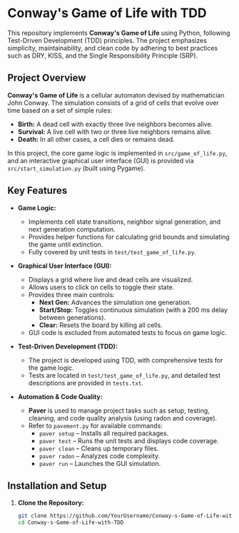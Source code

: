 # Conway's Game of Life with TDD

This repository implements **Conway's Game of Life** using Python, following Test-Driven Development (TDD) principles. The project emphasizes simplicity, maintainability, and clean code by adhering to best practices such as DRY, KISS, and the Single Responsibility Principle (SRP).

## Project Overview

**Conway's Game of Life** is a cellular automaton devised by mathematician John Conway. The simulation consists of a grid of cells that evolve over time based on a set of simple rules:

- **Birth:** A dead cell with exactly three live neighbors becomes alive.
- **Survival:** A live cell with two or three live neighbors remains alive.
- **Death:** In all other cases, a cell dies or remains dead.

In this project, the core game logic is implemented in `src/game_of_life.py`, and an interactive graphical user interface (GUI) is provided via `src/start_simulation.py` (built using Pygame).

## Key Features

- **Game Logic:**  
  - Implements cell state transitions, neighbor signal generation, and next generation computation.
  - Provides helper functions for calculating grid bounds and simulating the game until extinction.
  - Fully covered by unit tests in `test/test_game_of_life.py`.

- **Graphical User Interface (GUI):**  
  - Displays a grid where live and dead cells are visualized.
  - Allows users to click on cells to toggle their state.
  - Provides three main controls:
    - **Next Gen:** Advances the simulation one generation.
    - **Start/Stop:** Toggles continuous simulation (with a 200 ms delay between generations).
    - **Clear:** Resets the board by killing all cells.
  - GUI code is excluded from automated tests to focus on game logic.

- **Test-Driven Development (TDD):**  
  - The project is developed using TDD, with comprehensive tests for the game logic.
  - Tests are located in `test/test_game_of_life.py`, and detailed test descriptions are provided in `tests.txt`.

- **Automation & Code Quality:**  
  - **Paver** is used to manage project tasks such as setup, testing, cleaning, and code quality analysis (using radon and coverage).
  - Refer to `pavement.py` for available commands:
    - `paver setup` – Installs all required packages.
    - `paver test` – Runs the unit tests and displays code coverage.
    - `paver clean` – Cleans up temporary files.
    - `paver radon` – Analyzes code complexity.
    - `paver run` – Launches the GUI simulation.

## Installation and Setup

1. **Clone the Repository:**
   ```bash
   git clone https://github.com/YourUsername/Conway-s-Game-of-Life-with-TDD.git
   cd Conway-s-Game-of-Life-with-TDD
